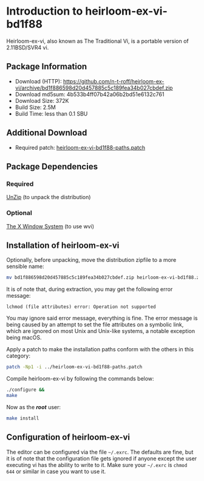 # Introduction to heirloom-ex-vi-bd1f88
Heirloom-ex-vi, also known as The Traditional Vi, is a portable version of 2.11BSD/SVR4 vi.

## Package Information
- Download (HTTP): https://github.com/n-t-roff/heirloom-ex-vi/archive/bd1f886598d20d457885c5c189fea34b027cbdef.zip
- Download md5sum: 4b533b4ff07b42a06b2bd51e6132c761
- Download Size: 372K
- Build Size: 2.5M
- Build Time: less than 0.1 SBU

## Additional Download
- Required patch: [heirloom-ex-vi-bd1f88-paths.patch](./patches/heirloom-ex-vi/heirloom-ex-vi-bd1f88-paths.patch)

## Package Dependencies
### Required
  [UnZip](https://www.linuxfromscratch.org/blfs/view/svn/general/unzip.html) (to unpack the distribution)

### Optional
  [The X Window System](https://www.linuxfromscratch.org/blfs/view/svn/x/installing.html) (to use wvi)

## Installation of heirloom-ex-vi
Optionally, before unpacking, move the distribution zipfile to a more sensible name:
```Bash
mv bd1f886598d20d457885c5c189fea34b027cbdef.zip heirloom-ex-vi-bd1f88.zip
```

It is of note that, during extraction, you may get the following error message:
```
lchmod (file attributes) error: Operation not supported
```
You may ignore said error message, everything is fine. The error message is being caused by an attempt
to set the file attributes on a symbolic link, which are ignored on most Unix and Unix-like systems, a
notable exception being macOS.

Apply a patch to make the installation paths conform with the others in this category:
```Bash
patch -Np1 -i ../heirloom-ex-vi-bd1f88-paths.patch
```

Compile heirloom-ex-vi by following the commands below:
```Bash
./configure &&
make
```

Now as the ***root*** user:
```Bash
make install
```

## Configuration of heirloom-ex-vi

The editor can be configured via the file ``~/.exrc``. The defaults are fine, but it is of note that
the configuration file gets ignored if anyone except the user executing vi has the ability to write
to it. Make sure your ``~/.exrc`` is ``chmod 644`` or similar in case you want to use it.

